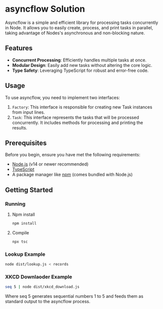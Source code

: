 # asyncflow Solution

Asyncflow is a simple and efficient library for processing tasks concurrently in Node. It allows you to easily create, process, and print tasks in parallel, taking advantage of Nodes's asynchronous and non-blocking nature.

## Features

- **Concurrent Processing**: Efficiently handles multiple tasks at once.
- **Modular Design**: Easily add new tasks without altering the core logic.
- **Type Safety**: Leveraging TypeScript for robust and error-free code.

## Usage

To use asyncflow, you need to implement two interfaces:

1. `Factory`: This interface is responsible for creating new Task instances from input lines.
2. `Task`: This interface represents the tasks that will be processed concurrently. It includes methods for processing and printing the results.

## Prerequisites

Before you begin, ensure you have met the following requirements:

- [Node.js](https://nodejs.org/) (v14 or newer recommended)
- [TypeScript](https://www.typescriptlang.org/)
- A package manager like [npm](https://www.npmjs.com/) (comes bundled with Node.js)

## Getting Started

### Running

1. Npm install
   ```bash
   npm install
   ```
2. Compile
   ```bash
   npx tsc
   ```

### Lookup Example

```bash
node dist/lookup.js < records
```

### XKCD Downlaoder Example

```bash
seq 5 | node dist/xkcd_download.js
```

Where seq 5 generates sequential numbers 1 to 5 and feeds them as standard output to the asyncflow process.
